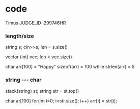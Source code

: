 # code

Timus JUDGE_ID: 299746HR

### length/size
string s; cin>>s;
len = s.size()

vector (int) vec;
len = vec.size()

char arr[100] = "Happy"
sizeof(arr) = 100
while strlen(arr) = 5

### string --- char
stack(string) st;
string str = st.top()

char ar[100]
for(int i=0; i<str.size(); i++)  arr[i] = str[i];
